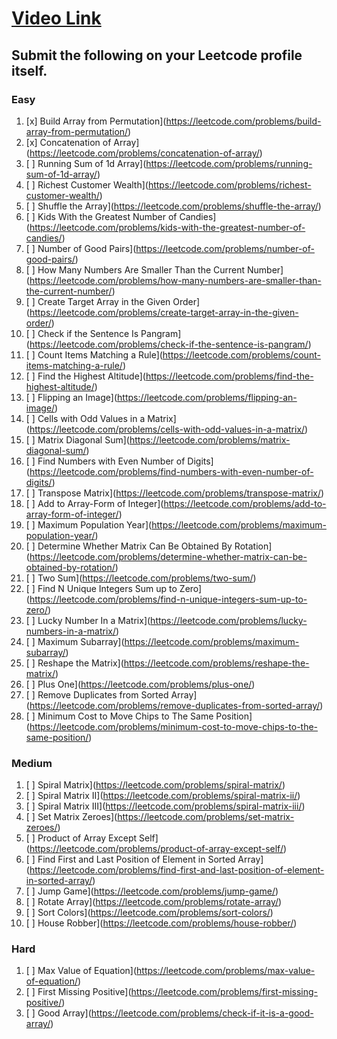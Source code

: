 # [Video Link](https://youtu.be/n60Dn0UsbEk)

## Submit the following on your Leetcode profile itself.

### Easy
1. [x] Build Array from Permutation](https://leetcode.com/problems/build-array-from-permutation/)
2. [x] Concatenation of Array](https://leetcode.com/problems/concatenation-of-array/)
3. [ ] Running Sum of 1d Array](https://leetcode.com/problems/running-sum-of-1d-array/)
4. [ ] Richest Customer Wealth](https://leetcode.com/problems/richest-customer-wealth/)
5. [ ] Shuffle the Array](https://leetcode.com/problems/shuffle-the-array/)
6. [ ] Kids With the Greatest Number of Candies](https://leetcode.com/problems/kids-with-the-greatest-number-of-candies/)
7. [ ] Number of Good Pairs](https://leetcode.com/problems/number-of-good-pairs/)
8. [ ] How Many Numbers Are Smaller Than the Current Number](https://leetcode.com/problems/how-many-numbers-are-smaller-than-the-current-number/)
9. [ ] Create Target Array in the Given Order](https://leetcode.com/problems/create-target-array-in-the-given-order/)
10. [ ] Check if the Sentence Is Pangram](https://leetcode.com/problems/check-if-the-sentence-is-pangram/)
11. [ ] Count Items Matching a Rule](https://leetcode.com/problems/count-items-matching-a-rule/)
12. [ ] Find the Highest Altitude](https://leetcode.com/problems/find-the-highest-altitude/)
13. [ ] Flipping an Image](https://leetcode.com/problems/flipping-an-image/)
14. [ ] Cells with Odd Values in a Matrix](https://leetcode.com/problems/cells-with-odd-values-in-a-matrix/)
15. [ ] Matrix Diagonal Sum](https://leetcode.com/problems/matrix-diagonal-sum/)
16. [ ] Find Numbers with Even Number of Digits](https://leetcode.com/problems/find-numbers-with-even-number-of-digits/)
17. [ ] Transpose Matrix](https://leetcode.com/problems/transpose-matrix/)
18. [ ] Add to Array-Form of Integer](https://leetcode.com/problems/add-to-array-form-of-integer/)
19. [ ] Maximum Population Year](https://leetcode.com/problems/maximum-population-year/)
20. [ ] Determine Whether Matrix Can Be Obtained By Rotation](https://leetcode.com/problems/determine-whether-matrix-can-be-obtained-by-rotation/)
21. [ ] Two Sum](https://leetcode.com/problems/two-sum/)
22. [ ] Find N Unique Integers Sum up to Zero](https://leetcode.com/problems/find-n-unique-integers-sum-up-to-zero/)
23. [ ] Lucky Number In a Matrix](https://leetcode.com/problems/lucky-numbers-in-a-matrix/)
24. [ ] Maximum Subarray](https://leetcode.com/problems/maximum-subarray/)
25. [ ] Reshape the Matrix](https://leetcode.com/problems/reshape-the-matrix/)
26. [ ] Plus One](https://leetcode.com/problems/plus-one/)
27. [ ] Remove Duplicates from Sorted Array](https://leetcode.com/problems/remove-duplicates-from-sorted-array/)
28. [ ] Minimum Cost to Move Chips to The Same Position](https://leetcode.com/problems/minimum-cost-to-move-chips-to-the-same-position/)

### Medium
1. [ ] Spiral Matrix](https://leetcode.com/problems/spiral-matrix/)
2. [ ] Spiral Matrix II](https://leetcode.com/problems/spiral-matrix-ii/)
3. [ ] Spiral Matrix III](https://leetcode.com/problems/spiral-matrix-iii/)
4. [ ] Set Matrix Zeroes](https://leetcode.com/problems/set-matrix-zeroes/)
5. [ ] Product of Array Except Self](https://leetcode.com/problems/product-of-array-except-self/)
6. [ ] Find First and Last Position of Element in Sorted Array](https://leetcode.com/problems/find-first-and-last-position-of-element-in-sorted-array/)
7. [ ] Jump Game](https://leetcode.com/problems/jump-game/)
8. [ ] Rotate Array](https://leetcode.com/problems/rotate-array/)
9. [ ] Sort Colors](https://leetcode.com/problems/sort-colors/)
10. [ ] House Robber](https://leetcode.com/problems/house-robber/)

### Hard
1. [ ] Max Value of Equation](https://leetcode.com/problems/max-value-of-equation/)
2. [ ] First Missing Positive](https://leetcode.com/problems/first-missing-positive/)
3. [ ] Good Array](https://leetcode.com/problems/check-if-it-is-a-good-array/)
